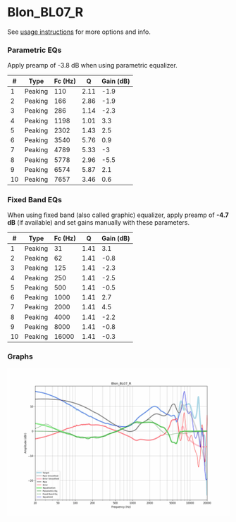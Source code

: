 # Blon_BL07_R
See [usage instructions](https://github.com/jaakkopasanen/AutoEq#usage) for more options and info.

### Parametric EQs
Apply preamp of -3.8 dB when using parametric equalizer.

|   # | Type    |   Fc (Hz) |    Q |   Gain (dB) |
|-----|---------|-----------|------|-------------|
|   1 | Peaking |       110 | 2.11 |        -1.9 |
|   2 | Peaking |       166 | 2.86 |        -1.9 |
|   3 | Peaking |       286 | 1.14 |        -2.3 |
|   4 | Peaking |      1198 | 1.01 |         3.3 |
|   5 | Peaking |      2302 | 1.43 |         2.5 |
|   6 | Peaking |      3540 | 5.76 |         0.9 |
|   7 | Peaking |      4789 | 5.33 |        -3   |
|   8 | Peaking |      5778 | 2.96 |        -5.5 |
|   9 | Peaking |      6574 | 5.87 |         2.1 |
|  10 | Peaking |      7657 | 3.46 |         0.6 |

### Fixed Band EQs
When using fixed band (also called graphic) equalizer, apply preamp of **-4.7 dB** (if available) and set gains manually with these parameters.

|   # | Type    |   Fc (Hz) |    Q |   Gain (dB) |
|-----|---------|-----------|------|-------------|
|   1 | Peaking |        31 | 1.41 |         3.1 |
|   2 | Peaking |        62 | 1.41 |        -0.8 |
|   3 | Peaking |       125 | 1.41 |        -2.3 |
|   4 | Peaking |       250 | 1.41 |        -2.5 |
|   5 | Peaking |       500 | 1.41 |        -0.5 |
|   6 | Peaking |      1000 | 1.41 |         2.7 |
|   7 | Peaking |      2000 | 1.41 |         4.5 |
|   8 | Peaking |      4000 | 1.41 |        -2.2 |
|   9 | Peaking |      8000 | 1.41 |        -0.8 |
|  10 | Peaking |     16000 | 1.41 |        -0.3 |

### Graphs
![](./Blon_BL07_R.png)
